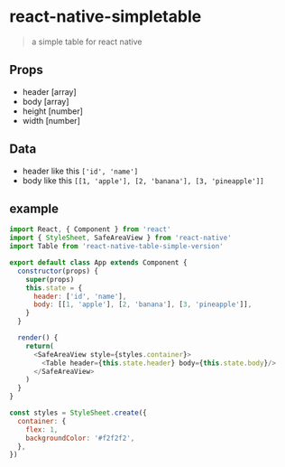 # react-native-simpletable

>a simple table for react native

## Props

- header [array]
- body   [array]
- height [number]
- width  [number]

## Data

- header like this `['id', 'name']`
- body like this `[[1, 'apple'], [2, 'banana'], [3, 'pineapple']]`

## example
```javascript
import React, { Component } from 'react'
import { StyleSheet, SafeAreaView } from 'react-native'
import Table from 'react-native-table-simple-version'

export default class App extends Component {
  constructor(props) {
    super(props)
    this.state = {
      header: ['id', 'name'],
      body: [[1, 'apple'], [2, 'banana'], [3, 'pineapple']],
    }
  }

  render() {
    return(
      <SafeAreaView style={styles.container}>
        <Table header={this.state.header} body={this.state.body}/>
      </SafeAreaView>
    )
  }
}

const styles = StyleSheet.create({
  container: {
    flex: 1,
    backgroundColor: '#f2f2f2',
  },
})

```
